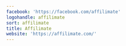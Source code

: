 ```yaml
---
facebook: 'https://facebook.com/affilimate'
logohandle: affilimate
sort: affilimate
title: Affilimate
website: 'https://affilimate.com/'
---
```

